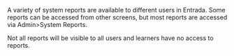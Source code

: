 A variety of system reports are available to different users in Entrada.  Some reports can be accessed from other screens, but most reports are accessed via Admin>System Reports.  

Not all reports will be visible to all users and learners have no access to reports.
